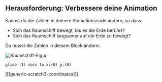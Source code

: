 ## Herausforderung: Verbessere deine Animation

Kannst du die Zahlen in deinem Animationscode ändern, so dass:

+ Sich das Raumschiff bewegt, bis es die Erde berührt?
+ Sich das Raumschiff langsamer auf die Erde zu bewegt?

Du musst die Zahlen in diesem Block ändern:

![Raumschiff-Figur](images/sprite-spaceship.png)

```blocks3
glide (1) secs to x:(0) y:(0)
```

[[[generic-scratch3-coordinates]]]